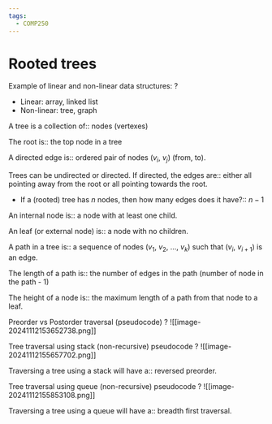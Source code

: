 ```yaml
---
tags:
  - COMP250
---
```

# Rooted trees

Example of linear and non-linear data structures:
?
- Linear: array, linked list
- Non-linear: tree, graph
<!--SR:!2024-12-07,10,230-->

A tree is a collection of:: nodes (vertexes)
<!--SR:!2024-12-17,24,250-->
The root is:: the top node in a tree
<!--SR:!2024-12-16,23,250-->

A directed edge is:: ordered pair of nodes $(v_{i},~v_{j})$ (from, to).
<!--SR:!2024-11-30,9,210-->
Trees can be undirected or directed. If directed, the edges are:: either all pointing away from the root or all pointing towards the root.
<!--SR:!2024-12-15,17,210-->

- If a (rooted) tree has $n$ nodes, then how many edges does it have?:: $n-1$
<!--SR:!2024-12-08,17,250-->

An internal node is:: a node with at least one child.
<!--SR:!2024-12-13,20,250-->
An leaf (or external node) is:: a node with no children.
<!--SR:!2024-12-17,24,250-->

A path in a tree is:: a sequence of nodes $(v_{1},~v_{2},~\dots ,~v_{k})$ such that $(v_{i},~v_{i+1})$ is an edge.
<!--SR:!2024-12-18,25,250-->
The length of a path is:: the number of edges in the path (number of node in the path - 1)
<!--SR:!2024-12-22,28,250-->
The height of a node is:: the maximum length of a path from that node to a leaf.
<!--SR:!2024-12-20,26,250-->


Preorder vs Postorder traversal (pseudocode)
?
![[image-20241112153652738.png]]
<!--SR:!2024-12-21,27,250-->


Tree traversal using stack (non-recursive) pseudocode
?
![[image-20241112155657702.png]]
<!--SR:!2024-12-05,15,250-->

Traversing a tree using a stack will have a:: reversed preorder.
<!--SR:!2024-12-12,19,250-->

Tree traversal using queue (non-recursive) pseudocode
?
![[image-20241112155853108.png]]
<!--SR:!2024-12-05,15,250-->

Traversing a tree using a queue will have a:: breadth first traversal.
<!--SR:!2024-12-07,16,250-->